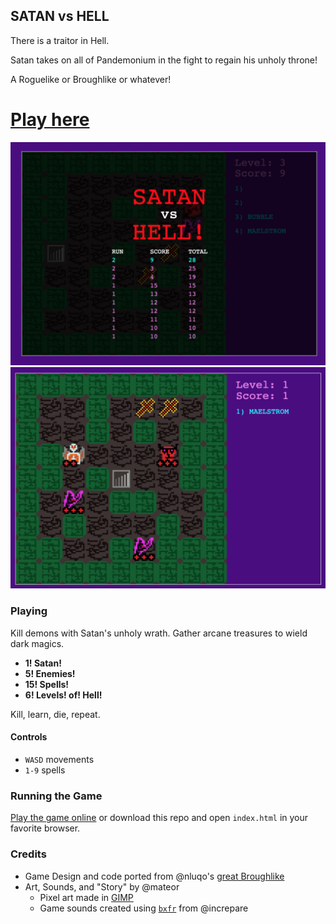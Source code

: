 ## SATAN vs HELL
There is a traitor in Hell.

Satan takes on all of Pandemonium in the fight to regain his unholy throne!

A Roguelike or Broughlike or whatever!
# [Play here](https://mateor.github.io/satan_vs_hell)

![Game1](img/game1.png)
![Game2](img/game2.png)

### Playing
Kill demons with Satan's unholy wrath. Gather arcane treasures to wield dark magics.

* **1! Satan!**
* **5! Enemies!**
* **15! Spells!**
* **6! Levels! of! Hell!**

Kill, learn, die, repeat.

#### Controls
* `WASD` movements
* `1-9` spells


### Running the Game
[Play the game online](https://mateor.github.io/satan_vs_hell/) or download this repo and open `index.html` in your favorite browser.

### Credits
* Game Design and code ported from @nluqo's [great Broughlike](https://nluqo.github.io/broughlike-tutorial)
* Art, Sounds, and "Story" by @mateor
  - Pixel art made in [GIMP](https://www.gimp.org)
  - Game sounds created using [`bxfr`](https://www.bfxr.net) from @increpare
